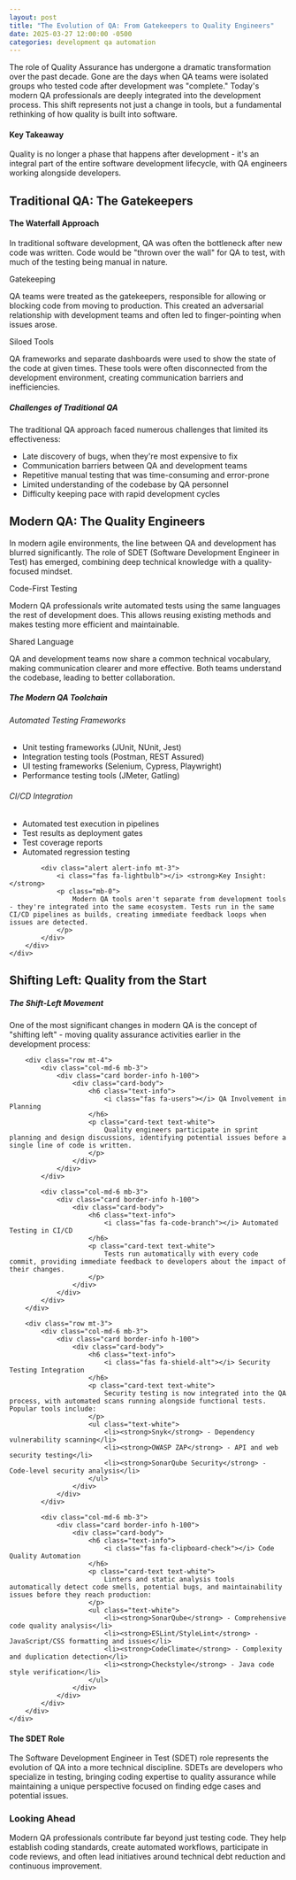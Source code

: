 ```yaml
---
layout: post
title: "The Evolution of QA: From Gatekeepers to Quality Engineers"
date: 2025-03-27 12:00:00 -0500
categories: development qa automation
---
```


<div class="text-center mb-4">
    <i class="fas fa-bug fa-2x text-danger"></i>
    <i class="fas fa-arrow-right fa-2x mx-3 text-warning"></i>
    <i class="fas fa-code-branch fa-2x text-success"></i>
</div>

<div class="lead mb-4">
    <p>
        The role of Quality Assurance has undergone a dramatic transformation over the past decade. Gone are the days when QA teams were isolated groups who tested code after development was "complete." Today's modern QA professionals are deeply integrated into the development process. This shift represents not just a change in tools, but a fundamental rethinking of how quality is built into software.
    </p>
</div>

<!--more-->

<div class="card mb-4 border-info">
    <div class="card-body">
        <h4 class="card-title">
            <i class="fas fa-lightbulb"></i> Key Takeaway
        </h4>
        <p class="card-text">
            Quality is no longer a phase that happens after development - it's an integral part of the entire software development lifecycle, with QA engineers working alongside developers.
        </p>
    </div>
</div>

<h2><i class="fas fa-history"></i> Traditional QA: The Gatekeepers</h2>

<div class="alert alert-warning" role="alert">
    <h4 class="alert-heading">
        <i class="fas fa-exclamation-circle"></i> The Waterfall Approach
    </h4>
    <p>
        In traditional software development, QA was often the bottleneck after new code was written. Code would be "thrown over the wall" for QA to test, with much of the testing being manual in nature.
    </p>
</div>

<div class="row mb-4">
    <div class="col-md-6">
        <div class="card h-100">
            <div class="card-header bg-danger text-white">
                <i class="fas fa-stop-circle"></i> Gatekeeping
            </div>
            <div class="card-body">
                <p class="card-text">
                    QA teams were treated as the gatekeepers, responsible for allowing or blocking code from moving to production. This created an adversarial relationship with development teams and often led to finger-pointing when issues arose.
                </p>
            </div>
        </div>
    </div>
    <div class="col-md-6">
        <div class="card h-100">
            <div class="card-header bg-danger text-white">
                <i class="fas fa-tools"></i> Siloed Tools
            </div>
            <div class="card-body">
                <p class="card-text">
                    QA frameworks and separate dashboards were used to show the state of the code at given times. These tools were often disconnected from the development environment, creating communication barriers and inefficiencies.
                </p>
            </div>
        </div>
    </div>
</div>

<div class="card border-danger mb-4">
    <div class="card-header bg-danger">
        <h5 class="mb-0 text-white">
            <i class="fas fa-exclamation-triangle text-white"></i> Challenges of Traditional QA
        </h5>
    </div>
    <div class="card-body">
        <p class="card-text">
            The traditional QA approach faced numerous challenges that limited its effectiveness:
        </p>
        <ul>
            <li>Late discovery of bugs, when they're most expensive to fix</li>
            <li>Communication barriers between QA and development teams</li>
            <li>Repetitive manual testing that was time-consuming and error-prone</li>
            <li>Limited understanding of the codebase by QA personnel</li>
            <li>Difficulty keeping pace with rapid development cycles</li>
        </ul>
    </div>
</div>

<h2><i class="fas fa-rocket"></i> Modern QA: The Quality Engineers</h2>

<div class="alert alert-info" role="alert">
    <p>
        In modern agile environments, the line between QA and development has blurred significantly. The role of SDET (Software Development Engineer in Test) has emerged, combining deep technical knowledge with a quality-focused mindset.
    </p>
</div>

<div class="row mb-4">
    <div class="col-md-6">
        <div class="card h-100">
            <div class="card-header bg-success text-white">
                <i class="fas fa-code"></i> Code-First Testing
            </div>
            <div class="card-body">
                <p class="card-text">
                    Modern QA professionals write automated tests using the same languages the rest of development does. This allows reusing existing methods and makes testing more efficient and maintainable.
                </p>
            </div>
        </div>
    </div>
    <div class="col-md-6">
        <div class="card h-100">
            <div class="card-header bg-success text-white">
                <i class="fas fa-comments"></i> Shared Language
            </div>
            <div class="card-body">
                <p class="card-text">
                    QA and development teams now share a common technical vocabulary, making communication clearer and more effective. Both teams understand the codebase, leading to better collaboration.
                </p>
            </div>
        </div>
    </div>
</div>

<div class="col-12 mt-4 mb-4">
    <div class="card">
        <div class="card-header bg-primary text-white">
            <h5 class="mb-0">
                <i class="fas fa-cogs"></i> The Modern QA Toolchain
            </h5>
        </div>
        <div class="card-body">
            <div class="row">
                <div class="col-md-6">
                    <h6><i class="fas fa-check-circle"></i> Automated Testing Frameworks</h6>
                    <ul class="list-unstyled">
                        <li><i class="fas fa-angle-right text-primary mr-2"></i> Unit testing frameworks (JUnit, NUnit, Jest)</li>
                        <li><i class="fas fa-angle-right text-primary mr-2"></i> Integration testing tools (Postman, REST Assured)</li>
                        <li><i class="fas fa-angle-right text-primary mr-2"></i> UI testing frameworks (Selenium, Cypress, Playwright)</li>
                        <li><i class="fas fa-angle-right text-primary mr-2"></i> Performance testing tools (JMeter, Gatling)</li>
                    </ul>
                </div>
                <div class="col-md-6">
                    <h6><i class="fas fa-server"></i> CI/CD Integration</h6>
                    <ul class="list-unstyled">
                        <li><i class="fas fa-angle-right text-secondary mr-2"></i> Automated test execution in pipelines</li>
                        <li><i class="fas fa-angle-right text-secondary mr-2"></i> Test results as deployment gates</li>
                        <li><i class="fas fa-angle-right text-secondary mr-2"></i> Test coverage reports</li>
                        <li><i class="fas fa-angle-right text-secondary mr-2"></i> Automated regression testing</li>
                    </ul>
                </div>
            </div>
            
            <div class="alert alert-info mt-3">
                <i class="fas fa-lightbulb"></i> <strong>Key Insight:</strong>
                <p class="mb-0">
                    Modern QA tools aren't separate from development tools - they're integrated into the same ecosystem. Tests run in the same CI/CD pipelines as builds, creating immediate feedback loops when issues are detected.
                </p>
            </div>
        </div>
    </div>
</div>

<h2><i class="fas fa-balance-scale"></i> Shifting Left: Quality from the Start</h2>

<div class="card border-success mb-4">
    <div class="card-header bg-success text-white">
        <h5 class="mb-0" text-white>
            <i class="fas fa-arrow-left text-white"></i> The Shift-Left Movement
        </h5>
    </div>
    <div class="card-body">
        <p class="card-text">
            One of the most significant changes in modern QA is the concept of "shifting left" - moving quality assurance activities earlier in the development process:
        </p>
        
        <div class="row mt-4">
            <div class="col-md-6 mb-3">
                <div class="card border-info h-100">
                    <div class="card-body">
                        <h6 class="text-info">
                            <i class="fas fa-users"></i> QA Involvement in Planning
                        </h6>
                        <p class="card-text text-white">
                            Quality engineers participate in sprint planning and design discussions, identifying potential issues before a single line of code is written.
                        </p>
                    </div>
                </div>
            </div>
            
            <div class="col-md-6 mb-3">
                <div class="card border-info h-100">
                    <div class="card-body">
                        <h6 class="text-info">
                            <i class="fas fa-code-branch"></i> Automated Testing in CI/CD
                        </h6>
                        <p class="card-text text-white">
                            Tests run automatically with every code commit, providing immediate feedback to developers about the impact of their changes.
                        </p>
                    </div>
                </div>
            </div>
        </div>
        
        <div class="row mt-3">
            <div class="col-md-6 mb-3">
                <div class="card border-info h-100">
                    <div class="card-body">
                        <h6 class="text-info">
                            <i class="fas fa-shield-alt"></i> Security Testing Integration
                        </h6>
                        <p class="card-text text-white">
                            Security testing is now integrated into the QA process, with automated scans running alongside functional tests. Popular tools include:
                        </p>
                        <ul class="text-white">
                            <li><strong>Snyk</strong> - Dependency vulnerability scanning</li>
                            <li><strong>OWASP ZAP</strong> - API and web security testing</li>
                            <li><strong>SonarQube Security</strong> - Code-level security analysis</li>
                        </ul>
                    </div>
                </div>
            </div>
            
            <div class="col-md-6 mb-3">
                <div class="card border-info h-100">
                    <div class="card-body">
                        <h6 class="text-info">
                            <i class="fas fa-clipboard-check"></i> Code Quality Automation
                        </h6>
                        <p class="card-text text-white">
                            Linters and static analysis tools automatically detect code smells, potential bugs, and maintainability issues before they reach production:
                        </p>
                        <ul class="text-white">
                            <li><strong>SonarQube</strong> - Comprehensive code quality analysis</li>
                            <li><strong>ESLint/StyleLint</strong> - JavaScript/CSS formatting and issues</li>
                            <li><strong>CodeClimate</strong> - Complexity and duplication detection</li>
                            <li><strong>Checkstyle</strong> - Java code style verification</li>
                        </ul>
                    </div>
                </div>
            </div>
        </div>
    </div>
</div>

<div class="alert alert-success" role="alert">
    <h4 class="alert-heading">
        <i class="fas fa-award"></i> The SDET Role
    </h4>
    <p>
        The Software Development Engineer in Test (SDET) role represents the evolution of QA into a more technical discipline. SDETs are developers who specialize in testing, bringing coding expertise to quality assurance while maintaining a unique perspective focused on finding edge cases and potential issues.
    </p>
</div>

<div class="card border-primary conclusion-card mb-4">
    <div class="card-body text-center">
        <h3 class="card-title">
            <i class="fas fa-forward"></i> Looking Ahead
        </h3>
        <p class="card-text lead">
					Modern QA professionals contribute far beyond just testing code. They help establish coding standards, create automated workflows, participate in code reviews, and often lead initiatives around technical debt reduction and continuous improvement.
        </p>
    </div>
</div>